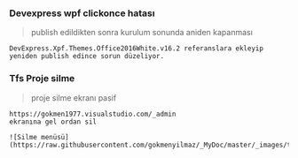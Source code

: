 
### Devexpress wpf clickonce hatası ###
>  publish edildikten sonra kurulum sonunda aniden kapanması

````
DevExpress.Xpf.Themes.Office2016White.v16.2 referanslara ekleyip 
yeniden publish edince sorun düzeliyor.
````

### Tfs Proje silme ###
> proje silme ekranı pasif
````
https://gokmen1977.visualstudio.com/_admin
ekranına gel ordan sil

![Silme menüsü](https://raw.githubusercontent.com/gokmenyilmaz/_MyDoc/master/_images/tfsSil.png)
````
